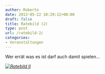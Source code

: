 ```yaml
---
author: Roberto
date: 2013-05-22 10:29:12+00:00
draft: false
title: Ratebild (2)
type: post
url: /ratebild-2/
categories:
- Veranstaltungen
---
```


Wer errät was es ist darf auch damit spielen...






_[![Ratebild II](https://eigenbaukombinat.de/wp-content/uploads/2013/05/IMG_9015-300x225.jpg)
](https://eigenbaukombinat.de/wp-content/uploads/2013/05/IMG_9015.jpg)_
